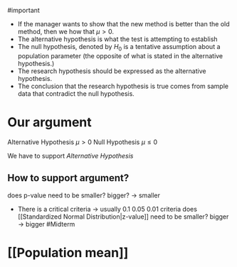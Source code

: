 #important
- If the manager wants to show that the new method is better than the old method, then we how that $\mu > 0$.
- The alternative hypothesis is what the test is attempting to establish
- The null hypothesis, denoted by $H_{0}$ is a tentative assumption about a population parameter (the opposite of what is stated in the alternative hypothesis.)
- The research hypothesis should be expressed as the alternative hypothesis.
- The conclusion that the research hypothesis is true comes from sample data that contradict the null hypothesis.

# Our argument

Alternative Hypothesis $\mu > 0$
Null Hypothesis $\mu \leq 0$

We have to support *Alternative Hypothesis*

## How to support argument?
does p-value need to be smaller? bigger? -> smaller
- There is a critical criteria -> usually 0.1 0.05 0.01 criteria
does [[Standardized Normal Distribution|z-value]] need to be smaller? bigger -> bigger
#Midterm

# [[Population mean]]


